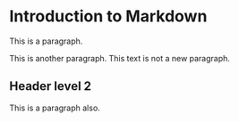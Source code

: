 # Introduction to Markdown

This is a paragraph.

This is another paragraph.
This text is not a new paragraph.

## Header level 2

This is a paragraph also.
